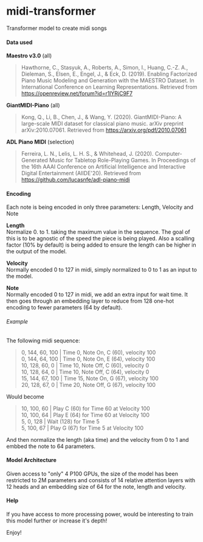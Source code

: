 # midi-transformer
Transformer model to create midi songs

#### Data used
**Maestro v3.0** (all)
> Hawthorne, C., Stasyuk, A., Roberts, A., Simon, I., Huang, C.-Z. A., Dieleman, S., Elsen, E., Engel, J., & Eck, D. (2019). Enabling Factorized Piano Music Modeling and Generation with the MAESTRO Dataset. In International Conference on Learning Representations. Retrieved from https://openreview.net/forum?id=r1lYRjC9F7

**GiantMIDI-Piano** (all)
> Kong, Q., Li, B., Chen, J., & Wang, Y. (2020). GiantMIDI-Piano: A large-scale MIDI dataset for classical piano music. arXiv preprint arXiv:2010.07061. Retrieved from https://arxiv.org/pdf/2010.07061

**ADL Piano MIDI** (selection)
> Ferreira, L. N., Lelis, L. H. S., & Whitehead, J. (2020). Computer-Generated Music for Tabletop Role-Playing Games. In Proceedings of the 16th AAAI Conference on Artificial Intelligence and Interactive Digital Entertainment (AIIDE'20). Retrieved from https://github.com/lucasnfe/adl-piano-midi


#### Encoding
Each note is being encoded in only three parameters: Length, Velocity and Note

**Length**  
Normalize 0. to 1. taking the maximum value in the sequence. The goal of this is to be agnostic of the speed the piece is being played. Also a scalling factor (10% by default) is being added to ensure the length can be higher in the output of the model.

**Velocity**  
Normally encoded 0 to 127 in midi, simply normalized to 0 to 1 as an input to the model.

**Note**  
Normally encoded 0 to 127 in midi, we add an extra input for wait time. It then
goes through an embedding layer to reduce from 128 one-hot encoding to fewer parameters (64 by default).

###### Example
The following midi sequence:  
>0, 144, 60, 100 | Time 0, Note On,  C (60), velocity 100  
>0, 144, 64, 100 | Time 0, Note On, E (64), velocity 100  
>10, 128, 60, 0 | Time 10, Note Off, C (60), velocity 0  
>10, 128, 64, 0 | Time 10, Note Off, C (64), velocity 0  
>15, 144, 67, 100 | Time 15, Note On, G (67), velocity 100  
>20, 128, 67, 0 | Time 20, Note Off, G (67), velocity 100  

Would become  
> 10, 100, 60   |   Play C (60) for Time 60 at Velocity 100  
> 10, 100, 64   |  Play E (64) for Time 60 at Velocity 100  
> 5, 0, 128   |   Wait (128) for Time 5  
> 5, 100, 67    |   Play G (67) for Time 5 at Velocity 100  
  
And then normalize the length (aka time) and the velocity from 0 to 1 and embbed the note to 64 parameters.  

#### Model Architecture
Given access to "only" 4 P100 GPUs, the size of the model has been restricted to 2M parameters and consists of 14 relative attention layers with 12 heads and an embedding size of 64 for the note, length and velocity.

#### Help
If you have access to more processing power, would be interesting to train this model further or increase it's depth!

Enjoy!
